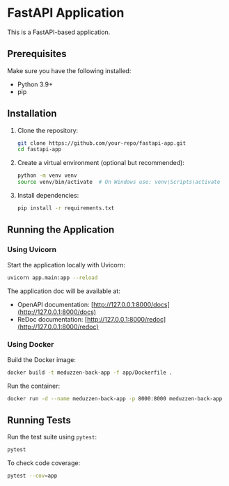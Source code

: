 # FastAPI Application

This is a FastAPI-based application.

## Prerequisites

Make sure you have the following installed:
- Python 3.9+
- pip

## Installation

1. Clone the repository:
   ```bash
   git clone https://github.com/your-repo/fastapi-app.git
   cd fastapi-app
   ```

2. Create a virtual environment (optional but recommended):
   ```bash
   python -m venv venv
   source venv/bin/activate  # On Windows use: venv\Scripts\activate
   ```

3. Install dependencies:
   ```bash
   pip install -r requirements.txt
   ```

## Running the Application

### Using Uvicorn

Start the application locally with Uvicorn:
```bash
uvicorn app.main:app --reload
```

The application doc will be available at:
- OpenAPI documentation: [http://127.0.0.1:8000/docs](http://127.0.0.1:8000/docs)
- ReDoc documentation: [http://127.0.0.1:8000/redoc](http://127.0.0.1:8000/redoc)

### Using Docker

Build the Docker image:
```bash
docker build -t meduzzen-back-app -f app/Dockerfile .
```
Run the container:
```bash
docker run -d --name meduzzen-back-app -p 8000:8000 meduzzen-back-app
```

## Running Tests

Run the test suite using `pytest`:
```bash
pytest
```

To check code coverage:
```bash
pytest --cov=app
```
